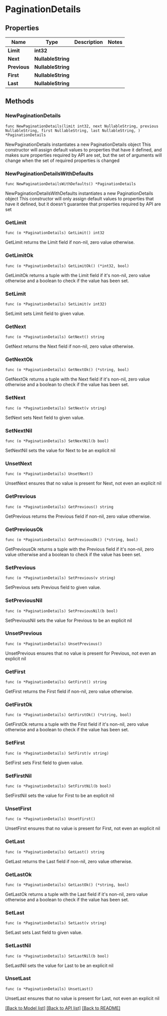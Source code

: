 # PaginationDetails

## Properties

Name | Type | Description | Notes
------------ | ------------- | ------------- | -------------
**Limit** | **int32** |  | 
**Next** | **NullableString** |  | 
**Previous** | **NullableString** |  | 
**First** | **NullableString** |  | 
**Last** | **NullableString** |  | 

## Methods

### NewPaginationDetails

`func NewPaginationDetails(limit int32, next NullableString, previous NullableString, first NullableString, last NullableString, ) *PaginationDetails`

NewPaginationDetails instantiates a new PaginationDetails object
This constructor will assign default values to properties that have it defined,
and makes sure properties required by API are set, but the set of arguments
will change when the set of required properties is changed

### NewPaginationDetailsWithDefaults

`func NewPaginationDetailsWithDefaults() *PaginationDetails`

NewPaginationDetailsWithDefaults instantiates a new PaginationDetails object
This constructor will only assign default values to properties that have it defined,
but it doesn't guarantee that properties required by API are set

### GetLimit

`func (o *PaginationDetails) GetLimit() int32`

GetLimit returns the Limit field if non-nil, zero value otherwise.

### GetLimitOk

`func (o *PaginationDetails) GetLimitOk() (*int32, bool)`

GetLimitOk returns a tuple with the Limit field if it's non-nil, zero value otherwise
and a boolean to check if the value has been set.

### SetLimit

`func (o *PaginationDetails) SetLimit(v int32)`

SetLimit sets Limit field to given value.


### GetNext

`func (o *PaginationDetails) GetNext() string`

GetNext returns the Next field if non-nil, zero value otherwise.

### GetNextOk

`func (o *PaginationDetails) GetNextOk() (*string, bool)`

GetNextOk returns a tuple with the Next field if it's non-nil, zero value otherwise
and a boolean to check if the value has been set.

### SetNext

`func (o *PaginationDetails) SetNext(v string)`

SetNext sets Next field to given value.


### SetNextNil

`func (o *PaginationDetails) SetNextNil(b bool)`

 SetNextNil sets the value for Next to be an explicit nil

### UnsetNext
`func (o *PaginationDetails) UnsetNext()`

UnsetNext ensures that no value is present for Next, not even an explicit nil
### GetPrevious

`func (o *PaginationDetails) GetPrevious() string`

GetPrevious returns the Previous field if non-nil, zero value otherwise.

### GetPreviousOk

`func (o *PaginationDetails) GetPreviousOk() (*string, bool)`

GetPreviousOk returns a tuple with the Previous field if it's non-nil, zero value otherwise
and a boolean to check if the value has been set.

### SetPrevious

`func (o *PaginationDetails) SetPrevious(v string)`

SetPrevious sets Previous field to given value.


### SetPreviousNil

`func (o *PaginationDetails) SetPreviousNil(b bool)`

 SetPreviousNil sets the value for Previous to be an explicit nil

### UnsetPrevious
`func (o *PaginationDetails) UnsetPrevious()`

UnsetPrevious ensures that no value is present for Previous, not even an explicit nil
### GetFirst

`func (o *PaginationDetails) GetFirst() string`

GetFirst returns the First field if non-nil, zero value otherwise.

### GetFirstOk

`func (o *PaginationDetails) GetFirstOk() (*string, bool)`

GetFirstOk returns a tuple with the First field if it's non-nil, zero value otherwise
and a boolean to check if the value has been set.

### SetFirst

`func (o *PaginationDetails) SetFirst(v string)`

SetFirst sets First field to given value.


### SetFirstNil

`func (o *PaginationDetails) SetFirstNil(b bool)`

 SetFirstNil sets the value for First to be an explicit nil

### UnsetFirst
`func (o *PaginationDetails) UnsetFirst()`

UnsetFirst ensures that no value is present for First, not even an explicit nil
### GetLast

`func (o *PaginationDetails) GetLast() string`

GetLast returns the Last field if non-nil, zero value otherwise.

### GetLastOk

`func (o *PaginationDetails) GetLastOk() (*string, bool)`

GetLastOk returns a tuple with the Last field if it's non-nil, zero value otherwise
and a boolean to check if the value has been set.

### SetLast

`func (o *PaginationDetails) SetLast(v string)`

SetLast sets Last field to given value.


### SetLastNil

`func (o *PaginationDetails) SetLastNil(b bool)`

 SetLastNil sets the value for Last to be an explicit nil

### UnsetLast
`func (o *PaginationDetails) UnsetLast()`

UnsetLast ensures that no value is present for Last, not even an explicit nil

[[Back to Model list]](../README.md#documentation-for-models) [[Back to API list]](../README.md#documentation-for-api-endpoints) [[Back to README]](../README.md)


